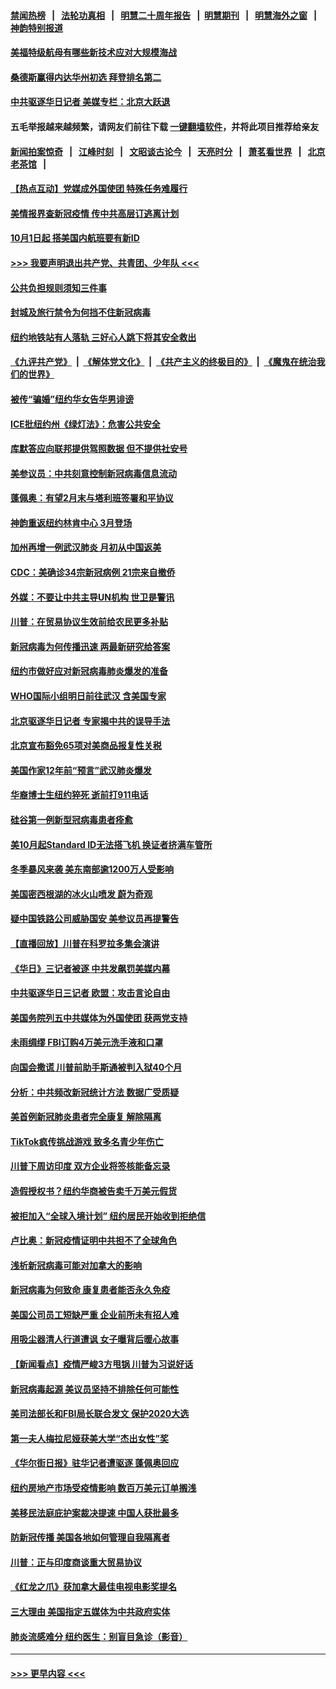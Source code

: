 #### [禁闻热榜](热点新闻.md?=0)  &nbsp;&nbsp;|&nbsp;&nbsp; [法轮功真相](https://github.com/gfw-breaker/truth/blob/master/README.md?=0) &nbsp;&nbsp;|&nbsp;&nbsp; [明慧二十周年报告](https://github.com/gfw-breaker/mh-reports/blob/master/README.md?=0) &nbsp;&nbsp;|&nbsp;&nbsp;[明慧期刊](https://github.com/gfw-breaker/mh-qikan) &nbsp;&nbsp;|&nbsp;&nbsp; [明慧海外之窗](https://github.com/gfw-breaker/mh-news/blob/master/README.md?=0) &nbsp;&nbsp;|&nbsp;&nbsp; [神韵特别报道](https://github.com/gfw-breaker/mh-news/blob/master/shenyun.md?=0)
#### [美福特级航母有哪些新技术应对大规模海战](../pages/nsc412/n11882087.md?t=02231802) 
#### [桑德斯赢得内达华州初选 拜登排名第二](../pages/nsc412/n11888760.md?t=02231802) 
#### [中共驱逐华日记者 美媒专栏：北京大跃退](../pages/nsc412/n11888453.md?t=02231802) 
#### 五毛举报越来越频繁，请网友们前往下载 [一键翻墙软件](https://github.com/gfw-breaker/ssr-accounts)，并将此项目推荐给亲友
#### [新闻拍案惊奇](https://github.com/gfw-breaker/banned-news/blob/master/pages/link4.md) &nbsp;&nbsp;|&nbsp;&nbsp; [江峰时刻](https://github.com/gfw-breaker/banned-news/blob/master/pages/link4.md) &nbsp;&nbsp;|&nbsp;&nbsp; [文昭谈古论今](https://github.com/gfw-breaker/banned-news/blob/master/pages/link4.md) &nbsp;&nbsp;|&nbsp;&nbsp; [天亮时分](https://github.com/gfw-breaker/banned-news/blob/master/pages/link4.md) &nbsp;&nbsp;|&nbsp;&nbsp; [萧茗看世界](https://github.com/gfw-breaker/banned-news/blob/master/pages/link4.md) &nbsp;&nbsp;|&nbsp;&nbsp; [北京老茶馆](https://github.com/gfw-breaker/banned-news/blob/master/pages/link4.md) &nbsp;&nbsp;|&nbsp;&nbsp; 
#### [【热点互动】党媒成外国使团 特殊任务难履行](../pages/nsc412/n11888306.md?t=02231802) 
#### [美情报界查新冠疫情 传中共高层订逃离计划](../pages/nsc412/n11888161.md?t=02231802) 
#### [10月1日起 搭美国内航班要有新ID](../pages/nsc412/n11888243.md?t=02231802) 
#### [>>> 我要声明退出共产党、共青团、少年队 <<<](https://github.com/begood0513/goodnews/blob/master/quit/letter.md) 
#### [公共负担规则须知三件事](../pages/nsc412/n11888123.md?t=02231802) 
#### [封城及旅行禁令为何挡不住新冠病毒](../pages/nsc412/n11888067.md?t=02231802) 
#### [纽约地铁站有人落轨   三好心人跳下将其安全救出](../pages/nsc412/n11888088.md?t=02231802) 
#### [《九评共产党》](https://github.com/begood0513/9ping.md/blob/master/README.md) &nbsp;|&nbsp; [《解体党文化》](../../../../jtdwh.md/blob/master/README.md)  &nbsp;|&nbsp; [《共产主义的终极目的》](../../../../gczydzjmd.md/blob/master/README.md) &nbsp;|&nbsp; [《魔鬼在统治我们的世界》](../../../../mgztzwmdsj.md/blob/master/README.md) 
#### [被传“骗婚”纽约华女告华男诽谤](../pages/nsc412/n11887303.md?t=02231802) 
#### [ICE批纽约州《绿灯法》：危害公共安全](../pages/nsc412/n11887285.md?t=02231802) 
#### [库默答应向联邦提供驾照数据 但不提供社安号](../pages/nsc412/n11887269.md?t=02231802) 
#### [美参议员：中共刻意控制新冠病毒信息流动](../pages/nsc412/n11887949.md?t=02231802) 
#### [蓬佩奥：有望2月末与塔利班签署和平协议](../pages/nsc412/n11887248.md?t=02231802) 
#### [神韵重返纽约林肯中心 3月登场](../pages/nsc412/n11885013.md?t=02231802) 
#### [加州再增一例武汉肺炎 月初从中国返美](../pages/nsc412/n11886929.md?t=02231802) 
#### [CDC：美确诊34宗新冠病例 21宗来自撤侨](../pages/nsc412/n11886795.md?t=02231802) 
#### [外媒：不要让中共主导UN机构 世卫是警讯](../pages/nsc412/n11886401.md?t=02231802) 
#### [川普：在贸易协议生效前给农民更多补贴](../pages/nsc412/n11886549.md?t=02231802) 
#### [新冠病毒为何传播迅速 两最新研究给答案](../pages/nsc412/n11886505.md?t=02231802) 
#### [纽约市做好应对新冠病毒肺炎爆发的准备](../pages/nsc412/n11885019.md?t=02231802) 
#### [WHO国际小组明日前往武汉 含美国专家](../pages/nsc412/n11886380.md?t=02231802) 
#### [北京驱逐华日记者 专家揭中共的误导手法](../pages/nsc412/n11886124.md?t=02231802) 
#### [北京宣布豁免65项对美商品报复性关税](../pages/nsc412/n11885960.md?t=02231802) 
#### [美国作家12年前“预言”武汉肺炎爆发](../pages/nsc412/n11885487.md?t=02231802) 
#### [华裔博士生纽约猝死  逝前打911电话](../pages/nsc412/n11885007.md?t=02231802) 
#### [硅谷第一例新型冠病毒患者痊愈](../pages/nsc412/n11885163.md?t=02231802) 
#### [美10月起Standard ID无法搭飞机  换证者挤满车管所](../pages/nsc412/n11885036.md?t=02231802) 
#### [冬季暴风来袭 美东南部逾1200万人受影响](../pages/nsc412/n11884620.md?t=02231802) 
#### [美国密西根湖的冰火山喷发 蔚为奇观](../pages/nsc412/n11884842.md?t=02231802) 
#### [疑中国铁路公司威胁国安 美参议员再提警告](../pages/nsc412/n11884300.md?t=02231802) 
#### [【直播回放】川普在科罗拉多集会演讲](../pages/nsc412/n11883640.md?t=02231802) 
#### [《华日》三记者被逐 中共发飙罚美媒内幕](../pages/nsc412/n11884184.md?t=02231802) 
#### [中共驱逐华日三记者 欧盟：攻击言论自由](../pages/nsc412/n11884179.md?t=02231802) 
#### [美国务院列五中共媒体为外国使团 获两党支持](../pages/nsc412/n11883954.md?t=02231802) 
#### [未雨绸缪 FBI订购4万美元洗手液和口罩](../pages/nsc412/n11883960.md?t=02231802) 
#### [向国会撒谎 川普前助手斯通被判入狱40个月](../pages/nsc412/n11883930.md?t=02231802) 
#### [分析：中共频改新冠统计方法 数据广受质疑](../pages/nsc412/n11883875.md?t=02231802) 
#### [美首例新冠肺炎患者完全康复 解除隔离](../pages/nsc412/n11883754.md?t=02231802) 
#### [TikTok疯传挑战游戏 致多名青少年伤亡](../pages/nsc412/n11883598.md?t=02231802) 
#### [川普下周访印度 双方企业将签核能备忘录](../pages/nsc412/n11883604.md?t=02231802) 
#### [造假授权书？纽约华商被告卖千万美元假货](../pages/nsc412/n11882429.md?t=02231802) 
#### [被拒加入“全球入境计划”  纽约居民开始收到拒绝信](../pages/nsc412/n11882417.md?t=02231802) 
#### [卢比奥：新冠疫情证明中共担不了全球角色](../pages/nsc412/n11881340.md?t=02231802) 
#### [浅析新冠病毒可能对加拿大的影响](../pages/nsc412/n11879775.md?t=02231802) 
#### [新冠病毒为何致命 康复患者能否永久免疫](../pages/nsc412/n11881488.md?t=02231802) 
#### [美国公司员工短缺严重 企业前所未有招人难](../pages/nsc412/n11881792.md?t=02231802) 
#### [用吸尘器清人行道遭讽 女子曝背后暖心故事](../pages/nsc412/n11881702.md?t=02231802) 
#### [【新闻看点】疫情严峻3方甩锅 川普为习说好话](../pages/nsc412/n11881049.md?t=02231802) 
#### [新冠病毒起源 美议员坚持不排除任何可能性](../pages/nsc412/n11881179.md?t=02231802) 
#### [美司法部长和FBI局长联合发文 保护2020大选](../pages/nsc412/n11881522.md?t=02231802) 
#### [第一夫人梅拉尼娅获美大学“杰出女性”奖](../pages/nsc412/n11881185.md?t=02231802) 
#### [《华尔街日报》驻华记者遭驱逐 蓬佩奥回应](../pages/nsc412/n11881166.md?t=02231802) 
#### [纽约房地产市场受疫情影响  数百万美元订单搁浅](../pages/nsc412/n11879548.md?t=02231802) 
#### [美移民法庭庇护案裁决提速 中国人获批最多](../pages/nsc412/n11879431.md?t=02231802) 
#### [防新冠传播 美国各地如何管理自我隔离者](../pages/nsc412/n11881062.md?t=02231802) 
#### [川普：正与印度商谈重大贸易协议](../pages/nsc412/n11880861.md?t=02231802) 
#### [《红龙之爪》获加拿大最佳电视电影奖提名](../pages/nsc412/n11879517.md?t=02231802) 
#### [三大理由 美国指定五媒体为中共政府实体](../pages/nsc412/n11878945.md?t=02231802) 
#### [肺炎流感难分 纽约医生：别盲目急诊（影音）](../pages/nsc412/n11879426.md?t=02231802) 

----
#### [ >>> 更早内容 <<< ](../indexes/nsc412-earlier.md)

